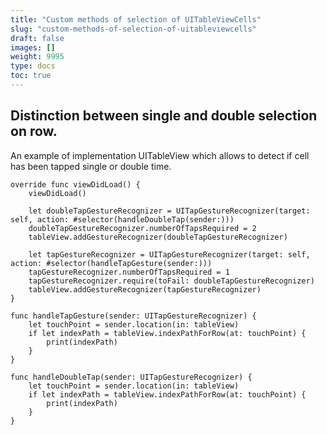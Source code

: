 ```yaml
---
title: "Custom methods of selection of UITableViewCells"
slug: "custom-methods-of-selection-of-uitableviewcells"
draft: false
images: []
weight: 9995
type: docs
toc: true
---
```


## Distinction between single and double selection on row.
An example of implementation UITableView which allows to detect if cell has been tapped single or double time.  

    override func viewDidLoad() {
        viewDidLoad()
        
        let doubleTapGestureRecognizer = UITapGestureRecognizer(target: self, action: #selector(handleDoubleTap(sender:)))
        doubleTapGestureRecognizer.numberOfTapsRequired = 2
        tableView.addGestureRecognizer(doubleTapGestureRecognizer)
        
        let tapGestureRecognizer = UITapGestureRecognizer(target: self, action: #selector(handleTapGesture(sender:)))
        tapGestureRecognizer.numberOfTapsRequired = 1
        tapGestureRecognizer.require(toFail: doubleTapGestureRecognizer)
        tableView.addGestureRecognizer(tapGestureRecognizer)
    }

    func handleTapGesture(sender: UITapGestureRecognizer) {
        let touchPoint = sender.location(in: tableView)
        if let indexPath = tableView.indexPathForRow(at: touchPoint) {
            print(indexPath)
        }
    }

    func handleDoubleTap(sender: UITapGestureRecognizer) {
        let touchPoint = sender.location(in: tableView)
        if let indexPath = tableView.indexPathForRow(at: touchPoint) {
            print(indexPath)
        }
    }


